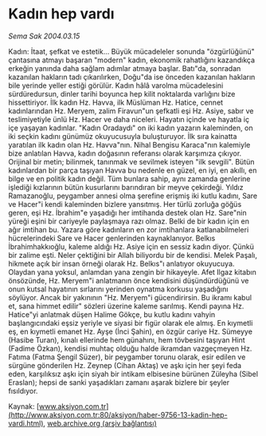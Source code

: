 # Kadın hep vardı

*Sema Sak 2004.03.15*

<font class="agenda2NewsSpot">
 Kadın: İtaat, şefkat ve estetik... Büyük mücadeleler sonunda "özgürlüğünü" çantasına atmayı başaran "modern" kadın, ekonomik rahatlığını kazandıkça erkeğin yanında daha sağlam adımlar atmaya başlar. Batı"da, sonradan kazanılan hakların tadı çıkarılırken, Doğu"da ise önceden kazanılan hakların bile yerinde yeller estiği görülür. Kadın hâlâ varolma mücadelesini sürdüredursun, dinler tarihi boyunca hep kilit noktalarda varlığını bize hissettiriyor.
</font>
<font class="newsDetail">
 İlk kadın Hz. Havva, ilk Müslüman Hz. Hatice, cennet kadınlarından Hz. Meryem, zalim Firavun"un şefkatli eşi Hz. Asiye, sabır ve teslimiyetiyle ünlü Hz. Hacer ve daha niceleri. Hayatın içinde ve hayatla iç içe yaşayan kadınlar. "Kadın Oradaydı" on iki kadın yazarın kaleminden, on iki seçkin kadını günümüz okuyucusuyla buluşturuyor. İlk sıra kainatta yaratılan ilk kadın olan Hz. Havva"nın. Nihal Bengisu Karaca"nın kalemiyle bize anlatılan Havva, kadın doğasının referansı olarak karşımıza çıkıyor. Orijinal bir metin; bilinmek, tanınmak ve sevilmek isteyen "ilk sevgili". Bütün kadınlardan bir parça taşıyan Havva bu nedenle en güzel, en iyi, en akıllı, en bilge ve en politik kadın değil. Tüm bunlara sahip, aynı zamanda genlerine işlediği kızlarının bütün kusurlarını barındıran bir meyve çekirdeği. Yıldız Ramazanoğlu, peygamber annesi olma şerefine erişmiş iki kutlu kadını, Sare ve Hacer"i kendi kaleminden bizlere yansıtmış. Her türlü zorluğa göğüs geren, eşi Hz. İbrahim"e yaşadığı her imtihanda destek olan Hz. Sare"nin yüreği eşini bir cariyeyle paylaşmaya razı olmaz. Belki de bir kadın için en ağır imtihan bu. Yazara göre kadınların en zor imtihanlara katlanabilmeleri hücrelerindeki Sare ve Hacer genlerinden kaynaklanıyor. Belkıs İbrahimhakkıoğlu, kaleme aldığı Hz. Asiye için en sessiz kadın diyor. Çünkü bir zalime eşti. Neler çektiğini bir Allah biliyordu bir de kendisi. Melek Paşalı, hikmete açık bir insan örneği olarak Hz. Belkıs"ı anlatıyor okuyucuya. Olaydan yana yoksul, anlamdan yana zengin bir hikayeyle. Afet Ilgaz kitabın önsözünde, Hz. Meryem"i anlatmanın önce kendisini düşündürdüğünü ve onun kutsal hayatının sırlarını yerinden oynatma korkusu yaşadığını söylüyor. Ancak bir yakınının "Hz. Meryem"i gücendirirsin. Bu ikramı kabul et, sana himmet edilir" sözleri üzerine kaleme sarılmış. Kendi payına Hz. Hatice"yi anlatmak düşen Halime Gökçe, bu kutlu kadını vahyin başlangıcındaki eşsiz yeriyle ve siyasi bir figür olarak ele almış. En kıymetli eş, en kıymetli emanet Hz. Ayşe (İnci Şahin), en özgür cariye Hz. Sümeyye (Hasibe Turan), kınalı ellerinde hem günahını, hem tövbesini taşıyan Hint (Fadime Özkan), kendisi muhtaç olduğu halde ikramdan vazgeçmeyen Hz. Fatıma (Fatma Şengil Süzer), bir peygamber torunu olarak, esir edilen ve sürgüne gönderilen Hz. Zeynep (Cihan Aktaş) ve aşkı için her şeyi feda eden, karşılıksız aşkı için siyah bir intikam elbisesine bürünen Züleyha (Sibel Eraslan); hepsi de sanki yaşadıkları zamanı aşarak bizlere bir şeyler fısıldıyor.
</font>

Kaynak: [www.aksiyon.com.tr](http://www.aksiyon.com.tr:80/aksiyon/haber-9756-13-kadin-hep-vardi.html), [web.archive.org (arşiv bağlantısı)](http://web.archive.org/web/20100909174542/http://www.aksiyon.com.tr:80/aksiyon/haber-9756-13-kadin-hep-vardi.html)
